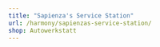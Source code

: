 ```yaml
---
title: "Sapienza's Service Station"
url: /harmony/sapienzas-service-station/
shop: Autowerkstatt
---
```


